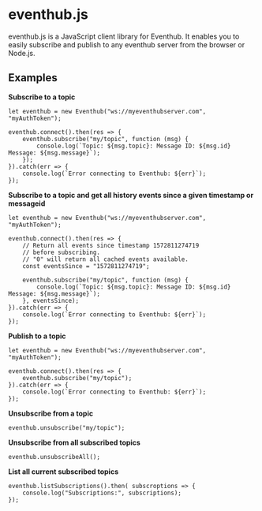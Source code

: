 # eventhub.js

eventhub.js is a JavaScript client library for Eventhub.
It enables you to easily subscribe and publish to any eventhub server from the browser or Node.js.

## Examples

**Subscribe to a topic**
	
	let eventhub = new Eventhub("ws://myeventhubserver.com", "myAuthToken");
	
    eventhub.connect().then(res => {
	    eventhub.subscribe("my/topic", function (msg) {
			console.log(`Topic: ${msg.topic}: Message ID: ${msg.id} Message: ${msg.message}`);
		});
	}).catch(err => {
		console.log(`Error connecting to Eventhub: ${err}`);
	});

**Subscribe to a topic and get all history events since a given timestamp or messageid**
	
	let eventhub = new Eventhub("ws://myeventhubserver.com", "myAuthToken");
	
    eventhub.connect().then(res => {
	    // Return all events since timestamp 1572811274719
	    // before subscribing.
	    // "0" will return all cached events available. 
	    const eventsSince = "1572811274719";

	    eventhub.subscribe("my/topic", function (msg) {
			console.log(`Topic: ${msg.topic}: Message ID: ${msg.id} Message: ${msg.message}`);
		}, eventsSince);
	}).catch(err => {
		console.log(`Error connecting to Eventhub: ${err}`);
	});
	
**Publish to a topic**

	let eventhub = new Eventhub("ws://myeventhubserver.com", "myAuthToken");
	
    eventhub.connect().then(res => {
	    eventhub.subscribe("my/topic");
	}).catch(err => {
		console.log(`Error connecting to Eventhub: ${err}`);
	});

**Unsubscribe from a topic**

    eventhub.unsubscribe("my/topic");
  
**Unsubscribe from all subscribed topics**

    eventhub.unsubscribeAll();
   
  **List all current subscribed topics**

    eventhub.listSubscriptions().then( subscroptions => {
	    console.log("Subscriptions:", subscriptions);
    });
